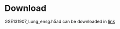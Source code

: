 # Download

GSE131907_Lung_ensg.h5ad can be downloaded in [link](https://drive.google.com/file/d/1mg5VY0_CTI_ofXVh4MODmq2kYZ9eurT1/view?usp=drive_link)
